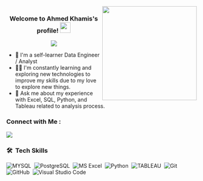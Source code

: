 
<img width="250" align="right" src="https://c.tenor.com/_DOBjnGspYAAAAAM/code-coding.gif">

<h3 align="center">
  Welcome to Ahmed Khamis's profile!
  <img src="https://media.giphy.com/media/hvRJCLFzcasrR4ia7z/giphy.gif" width="28">
</h3>

<!-- Typing SVG by DenverCoder1 - https://github.com/DenverCoder1/readme-typing-svg -->
<p align="center">
  <a href="https://github.com/DenverCoder1/readme-typing-svg"><img src="https://readme-typing-svg.herokuapp.com/?lines=Data analyst ;Always%20learning%20new%20things&font=Fira%20Code&center=true&width=440&height=45&color=f75c7e&vCenter=true&size=22"></a>
</p> 

- 🏢 I'm a self-learner Data Engineer / Analyst
- 👨‍💻  I'm constantly learning and exploring new technologies to improve my skills due to my love to explore new things.
- 💬 Ask me about my experience with Excel, SQL,  Python, and Tableau related to analysis process.



### Connect with Me :

<a href=linkedin.com/in/ahmed-ahmed-khamis-94495b127 target="_blank"><img src="https://img.shields.io/badge/-AHMED AHMED KHAMIS-0077B5?style=for-the-badge&logo=Linkedin&logoColor=white"/></a>

### 🛠 &nbsp;Tech Skills
![MYSQL](https://img.shields.io/badge/-MYSQL%20-05122A?style=flat&logo=MYSQL)&nbsp;
![PostgreSQL](https://img.shields.io/badge/-PostgreSQL%20-05122A?style=flat&logo=PostgreSQL)&nbsp;
![MS Excel](https://img.shields.io/badge/-Excel%20-05122A?style=flat&logo=Excel)&nbsp;
![Python](https://img.shields.io/badge/-Python%20-05122A?style=flat&logo=python)&nbsp;
![TABLEAU](https://img.shields.io/badge/-tableau%20-05122A?style=flat&logo=tableau)&nbsp;
![Git](https://img.shields.io/badge/-Git-05122A?style=flat&logo=git)&nbsp;
![GitHub](https://img.shields.io/badge/-GitHub-05122A?style=flat&logo=github)&nbsp;
![Visual Studio Code](https://img.shields.io/badge/-Visual%20Studio%20Code-05122A?style=flat&logo=visual-studio-code&logoColor=007ACC)&nbsp;





